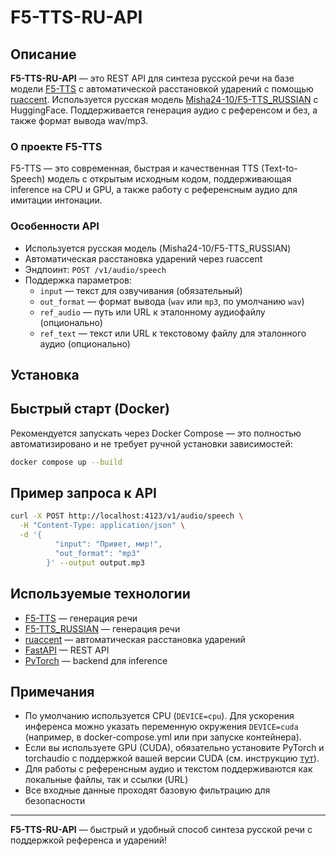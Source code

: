 # F5-TTS-RU-API

## Описание


**F5-TTS-RU-API** — это REST API для синтеза русской речи на базе модели [F5-TTS](https://github.com/SWivid/F5-TTS) с автоматической расстановкой ударений с помощью [ruaccent](https://github.com/Den4ikAI/ruaccent). Используется русская модель [Misha24-10/F5-TTS_RUSSIAN](https://huggingface.co/Misha24-10/F5-TTS_RUSSIAN) с HuggingFace. Поддерживается генерация аудио с референсом и без, а также формат вывода wav/mp3.

### О проекте F5-TTS
F5-TTS — это современная, быстрая и качественная TTS (Text-to-Speech) модель с открытым исходным кодом, поддерживающая inference на CPU и GPU, а также работу с референсным аудио для имитации интонации.

### Особенности API
- Используется русская модель (Misha24-10/F5-TTS_RUSSIAN)
- Автоматическая расстановка ударений через ruaccent
- Эндпоинт: `POST /v1/audio/speech`
- Поддержка параметров:
  - `input` — текст для озвучивания (обязательный)
  - `out_format` — формат вывода (`wav` или `mp3`, по умолчанию `wav`)
  - `ref_audio` — путь или URL к эталонному аудиофайлу (опционально)
  - `ref_text` — текст или URL к текстовому файлу для эталонного аудио (опционально)

## Установка


## Быстрый старт (Docker)

Рекомендуется запускать через Docker Compose — это полностью автоматизировано и не требует ручной установки зависимостей:

```bash
docker compose up --build
```

## Пример запроса к API

```bash
curl -X POST http://localhost:4123/v1/audio/speech \
  -H "Content-Type: application/json" \
  -d '{
		  "input": "Привет, мир!",
		  "out_format": "mp3"
		}' --output output.mp3
```

## Используемые технологии

- [F5-TTS](https://github.com/SWivid/F5-TTS) — генерация речи
- [F5-TTS_RUSSIAN](https://huggingface.co/Misha24-10/F5-TTS_RUSSIAN) — генерация речи
- [ruaccent](https://github.com/Den4ikAI/ruaccent) — автоматическая расстановка ударений
- [FastAPI](https://fastapi.tiangolo.com/) — REST API
- [PyTorch](https://pytorch.org/) — backend для inference


## Примечания
- По умолчанию используется CPU (`DEVICE=cpu`). Для ускорения инференса можно указать переменную окружения `DEVICE=cuda` (например, в docker-compose.yml или при запуске контейнера).
- Если вы используете GPU (CUDA), обязательно установите PyTorch и torchaudio с поддержкой вашей версии CUDA (см. инструкцию [тут](https://github.com/SWivid/F5-TTS)).
- Для работы с референсным аудио и текстом поддерживаются как локальные файлы, так и ссылки (URL)
- Все входные данные проходят базовую фильтрацию для безопасности

---
**F5-TTS-RU-API** — быстрый и удобный способ синтеза русской речи с поддержкой референса и ударений!